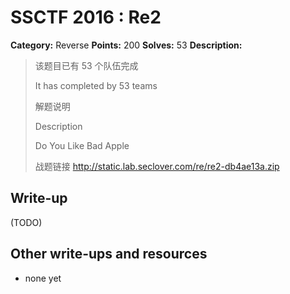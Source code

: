 # SSCTF 2016 : Re2

**Category:** Reverse
**Points:** 200
**Solves:** 53
**Description:**

> 该题目已有 53 个队伍完成
> 
> It has completed by 53 teams
> 
> 解题说明
> 
> Description
> 
> 
> Do You Like Bad Apple
> 
> 战题链接 <http://static.lab.seclover.com/re/re2-db4ae13a.zip>


## Write-up

(TODO)

## Other write-ups and resources

* none yet
